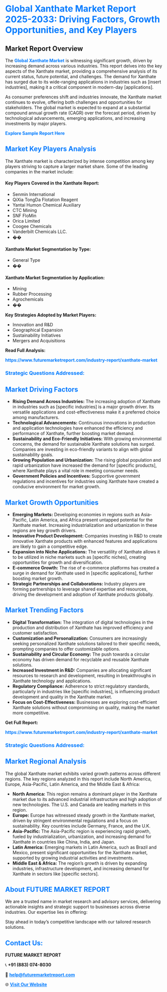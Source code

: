 <h1 style="color: #007BFF;">Global Xanthate Market Report 2025-2033: Driving Factors, Growth Opportunities, and Key Players</h1>

<section id="overview">
<h2>Market Report Overview</h2>
<p>The <a href="https://www.futuremarketreport.com/industry-report/xanthate-market" style="color: #007BFF; text-decoration: none;"><strong>Global Xanthate Market</strong></a> is witnessing significant growth, driven by increasing demand across various industries. This report delves into the key aspects of the Xanthate market, providing a comprehensive analysis of its current status, future potential, and challenges. The demand for Xanthate has surged due to its wide-ranging applications in industries such as [insert industries], making it a critical component in modern-day [applications].</p>
<p>As consumer preferences shift and industries innovate, the Xanthate market continues to evolve, offering both challenges and opportunities for stakeholders. The global market is expected to expand at a substantial compound annual growth rate (CAGR) over the forecast period, driven by technological advancements, emerging applications, and increasing investments by major players.</p>
</section>

<section id="overview">
<p><a href="https://www.futuremarketreport.com/request-sample/reportId=117807" style="color: #007BFF; text-decoration: none;"><strong>Explore Sample Report Here</strong></a></p>
</section>

<section id="key-players">
<h2 style="color: #007BFF;">Market Key Players Analysis</h2>
<p>The Xanthate market is characterized by intense competition among key players striving to capture a larger market share. Some of the leading companies in the market include:</p>
<h4>Key Players Covered in the Xanthate Report:</h4>
<ul><li>Senmin International</li><li>QiXia TongDa Flotation Reagent</li><li>Yantai Humon Chemical Auxiliary</li><li>CTC Mining</li><li>SNF FloMin</li><li>Orica Limited</li><li>Coogee Chemicals</li><li>Vanderbilt Chemicals LLC.</li><li>��</li></ul>
<h4>Xanthate Market Segmentation by Type:</h4>
<ul><li>General Type</li><li>��</li></ul>

<h4>Xanthate Market Segmentation by Application:</h4>
<ul><li>Mining</li><li>Rubber Processing</li><li>Agrochemicals</li><li>��</li></ul>
<p><strong>Key Strategies Adopted by Market Players:</strong></p>
<ul>
<li>Innovation and R&D</li>
<li>Geographical Expansion</li>
<li>Sustainability Initiatives</li>
<li>Mergers and Acquisitions</li>
</ul>
</section>

<section>
<p><strong>Read Full Analysis: </strong></p><a href="https://www.futuremarketreport.com/industry-report/xanthate-market" style="color: #007BFF; text-decoration: none;"><strong>https://www.futuremarketreport.com/industry-report/xanthate-market</strong></a>
<h3 style="color: #007BFF;">Strategic Questions Addressed:</h3>
</section>

<section id="driving-factors">
<h2 style="color: #007BFF;">Market Driving Factors</h2>
<ul>
<li><strong>Rising Demand Across Industries:</strong> The increasing adoption of Xanthate in industries such as [specific industries] is a major growth driver. Its versatile applications and cost-effectiveness make it a preferred choice among manufacturers.</li>
<li><strong>Technological Advancements:</strong> Continuous innovations in production and application technologies have enhanced the efficiency and performance of Xanthate, further boosting market demand.</li>
<li><strong>Sustainability and Eco-Friendly Initiatives:</strong> With growing environmental concerns, the demand for sustainable Xanthate solutions has surged. Companies are investing in eco-friendly variants to align with global sustainability goals.</li>
<li><strong>Growing Population and Urbanization:</strong> The rising global population and rapid urbanization have increased the demand for [specific products], where Xanthate plays a vital role in meeting consumer needs.</li>
<li><strong>Government Policies and Incentives:</strong> Supportive government regulations and incentives for industries using Xanthate have created a conducive environment for market growth.</li>
</ul>
</section>

<section id="growth-opportunities">
<h2 style="color: #007BFF;">Market Growth Opportunities</h2>
<ul>
<li><strong>Emerging Markets:</strong> Developing economies in regions such as Asia-Pacific, Latin America, and Africa present untapped potential for the Xanthate market. Increasing industrialization and urbanization in these regions are key growth drivers.</li>
<li><strong>Innovative Product Development:</strong> Companies investing in R&D to create innovative Xanthate products with enhanced features and applications are likely to gain a competitive edge.</li>
<li><strong>Expansion into Niche Applications:</strong> The versatility of Xanthate allows it to be utilized in niche markets such as [specific niches], creating opportunities for growth and diversification.</li>
<li><strong>E-commerce Growth:</strong> The rise of e-commerce platforms has created a surge in demand for Xanthate used in [specific applications], further boosting market growth.</li>
<li><strong>Strategic Partnerships and Collaborations:</strong> Industry players are forming partnerships to leverage shared expertise and resources, driving the development and adoption of Xanthate products globally.</li>
</ul>
</section>

<section id="trending-factors">
<h2 style="color: #007BFF;">Market Trending Factors</h2>
<ul>
<li><strong>Digital Transformation:</strong> The integration of digital technologies in the production and distribution of Xanthate has improved efficiency and customer satisfaction.</li>
<li><strong>Customization and Personalization:</strong> Consumers are increasingly seeking personalized Xanthate solutions tailored to their specific needs, prompting companies to offer customizable options.</li>
<li><strong>Sustainability and Circular Economy:</strong> The push towards a circular economy has driven demand for recyclable and reusable Xanthate solutions.</li>
<li><strong>Increased Investment in R&D:</strong> Companies are allocating significant resources to research and development, resulting in breakthroughs in Xanthate technology and applications.</li>
<li><strong>Regulatory Compliance:</strong> Adherence to strict regulatory standards, particularly in industries like [specific industries], is influencing product development and quality in the Xanthate market.</li>
<li><strong>Focus on Cost-Effectiveness:</strong> Businesses are exploring cost-efficient Xanthate solutions without compromising on quality, making the market more competitive.</li>
</ul>
</section>

<section>
<p><strong>Get Full Report: </strong></p><a href="https://www.futuremarketreport.com/industry-report/xanthate-market" style="color: #007BFF; text-decoration: none;"><strong>https://www.futuremarketreport.com/industry-report/xanthate-market</strong></a>
<h3 style="color: #007BFF;">Strategic Questions Addressed:</h3>
</section>


<section id="regional-analysis">
<h2 style="color: #007BFF;">Market Regional Analysis</h2>
<p>The global Xanthate market exhibits varied growth patterns across different regions. The key regions analyzed in this report include North America, Europe, Asia-Pacific, Latin America, and the Middle East & Africa:</p>
<ul>
<li><strong>North America:</strong> This region remains a dominant player in the Xanthate market due to its advanced industrial infrastructure and high adoption of new technologies. The U.S. and Canada are leading markets in this region.</li>
<li><strong>Europe:</strong> Europe has witnessed steady growth in the Xanthate market, driven by stringent environmental regulations and a focus on sustainability. Key countries include Germany, France, and the U.K.</li>
<li><strong>Asia-Pacific:</strong> The Asia-Pacific region is experiencing rapid growth, fueled by industrialization, urbanization, and increasing demand for Xanthate in countries like China, India, and Japan.</li>
<li><strong>Latin America:</strong> Emerging markets in Latin America, such as Brazil and Mexico, present significant opportunities for the Xanthate market, supported by growing industrial activities and investments.</li>
<li><strong>Middle East & Africa:</strong> The region’s growth is driven by expanding industries, infrastructure development, and increasing demand for Xanthate in sectors like [specific sectors].</li>
</ul>
</section>

<footer>
<h2 style="color: #007BFF;">About FUTURE MARKET REPORT</h2>
<p>We are a trusted name in market research and advisory services, delivering actionable insights and strategic support to businesses across diverse industries. Our expertise lies in offering:</p>

<p>Stay ahead in today’s competitive landscape with our tailored research solutions.</p>

<h2 style="color: #007BFF;">Contact Us:</h2>
<p><strong>FUTURE MARKET REPORT</strong></p>
<p>📞 <strong>+91 (883) 074-8030</strong></p>
<p>📧 <strong><a href="mailto:help@futuremarketreport.com" style="color: #007BFF;">help@futuremarketreport.com</a></strong></p>
<p>🌐 <strong><a href="https://www.futuremarketreport.com/" style="color: #007BFF;">Visit Our Website</a></strong></p>
</footer>